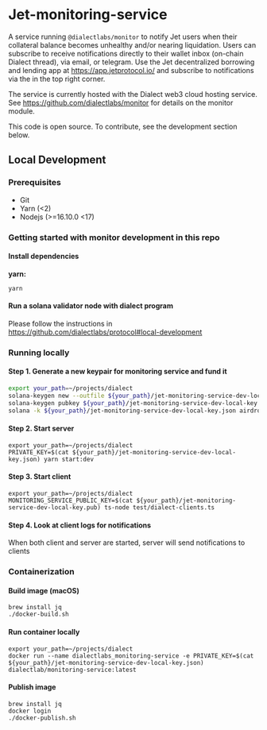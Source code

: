 # Jet-monitoring-service

A service running `@dialectlabs/monitor` to notify Jet users when their collateral balance becomes unhealthy and/or nearing liquidation.
Users can subscribe to receive notifications directly to their wallet inbox (on-chain Dialect thread), via email, or telegram. 
Use the Jet decentralized borrowing and lending app at https://app.jetprotocol.io/ and subscribe to notifications via the in the top right corner.

The service is currently hosted with the Dialect web3 cloud hosting service.
See https://github.com/dialectlabs/monitor for details on the monitor module.

This code is open source. To contribute, see the development section below.

## Local Development

### Prerequisites

- Git
- Yarn (<2)
- Nodejs (>=16.10.0 <17)

### Getting started with monitor development in this repo

#### Install dependencies

**yarn:**

```shell
yarn
```

#### Run a solana validator node with dialect program

Please follow the instructions in https://github.com/dialectlabs/protocol#local-development

### Running locally

#### Step 1. Generate a new keypair for monitoring service and fund it

```bash
export your_path=~/projects/dialect
solana-keygen new --outfile ${your_path}/jet-monitoring-service-dev-local-key.json
solana-keygen pubkey ${your_path}/jet-monitoring-service-dev-local-key.json > ${your_path}/jet-monitoring-service-dev-local-key.pub
solana -k ${your_path}/jet-monitoring-service-dev-local-key.json airdrop 5
```

#### Step 2. Start server

```shell
export your_path=~/projects/dialect
PRIVATE_KEY=$(cat ${your_path}/jet-monitoring-service-dev-local-key.json) yarn start:dev
```

#### Step 3. Start client

```shell
export your_path=~/projects/dialect
MONITORING_SERVICE_PUBLIC_KEY=$(cat ${your_path}/jet-monitoring-service-dev-local-key.pub) ts-node test/dialect-clients.ts
```

#### Step 4. Look at client logs for notifications

When both client and server are started, server will send notifications to clients

### Containerization

#### Build image (macOS)

```shell
brew install jq
./docker-build.sh
```

#### Run container locally

```shell
export your_path=~/projects/dialect
docker run --name dialectlabs_monitoring-service -e PRIVATE_KEY=$(cat ${your_path}/jet-monitoring-service-dev-local-key.json) dialectlab/monitoring-service:latest 
```

#### Publish image

```shell
brew install jq
docker login
./docker-publish.sh
```
